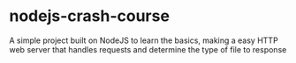 # nodejs-crash-course
A simple project built on NodeJS to learn the basics, making a easy HTTP web server that handles requests and determine the type of file to response
